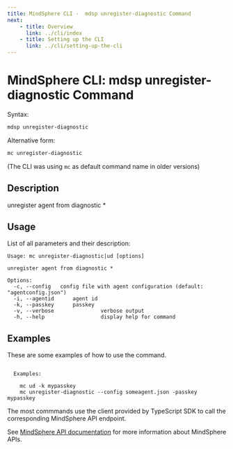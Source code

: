 ```yaml
---
title: MindSphere CLI -  mdsp unregister-diagnostic Command
next:
    - title: Overview
      link: ../cli/index
    - title: Setting up the CLI
      link: ../cli/setting-up-the-cli
---
```



# MindSphere CLI: mdsp unregister-diagnostic Command

Syntax:

```bash
mdsp unregister-diagnostic
```

Alternative form:

```bash
mc unregister-diagnostic
```

(The CLI was using `mc` as default command name in older versions)

## Description

unregister agent from diagnostic *

## Usage

List of all parameters and their description:

```text
Usage: mc unregister-diagnostic|ud [options]

unregister agent from diagnostic *

Options:
  -c, --config   config file with agent configuration (default: "agentconfig.json")
  -i, --agentid      agent id
  -k, --passkey      passkey
  -v, --verbose               verbose output
  -h, --help                  display help for command

```

## Examples

These are some examples of how to use the command. 

```text

  Examples:

    mc ud -k mypasskey
    mc unregister-diagnostic --config someagent.json -passkey mypasskey

```

The most commmands use the client provided by TypeScript SDK to call the corresponding MindSphere API endpoint.

See [MindSphere API documentation](https://documentation.mindsphere.io/MindSphere/apis/index.html) for more information about MindSphere APIs.